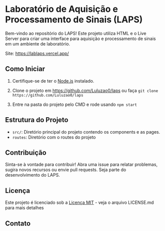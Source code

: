 # Laboratório de Aquisição e Processamento de Sinais (LAPS)

Bem-vindo ao repositório do LAPS! Este projeto utiliza HTML e o Live Server para criar uma interface para aquisição e processamento de sinais em um ambiente de laboratório.

Site: https://lablaps.vercel.app/

## Como Iniciar

1. Certifique-se de ter o [Node.js](https://nodejs.org/) instalado.

2. Clone o projeto em https://github.com/Luluzao0/laps ou faça `git clone https://github.com/Luluzao0/laps`

3. Entre na pasta do projeto pelo CMD e rode usando `npm start`

## Estrutura do Projeto

- `src/`: Diretório principal do projeto contendo os components e as pages.
- `routes`: Diretório com o routes do projeto

## Contribuição

Sinta-se à vontade para contribuir! Abra uma issue para relatar problemas, sugira novos recursos ou envie pull requests. Seja parte do desenvolvimento do LAPS.

## Licença

Este projeto é licenciado sob a [Licença MIT](LICENSE) - veja o arquivo LICENSE.md para mais detalhes

## Contato
